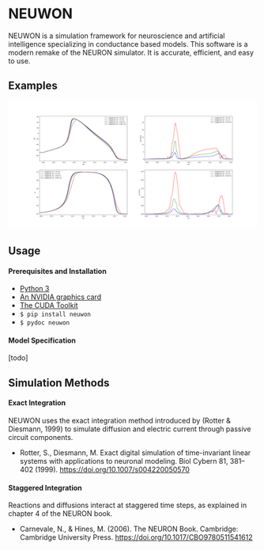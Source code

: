 # NEUWON

NEUWON is a simulation framework for neuroscience and artificial intelligence
specializing in conductance based models. This software is a modern remake of
the NEURON simulator. It is accurate, efficient, and easy to use.

## Examples

![](neuwon/examples/Hodgkin_Huxley/Staggered_Time_Steps.png)

## Usage

#### Prerequisites and Installation

* [Python 3](https://www.python.org/)
* [An NVIDIA graphics card](https://www.nvidia.com/en-us/geforce/)
* [The CUDA Toolkit](https://developer.nvidia.com/cuda-toolkit)
* `$ pip install neuwon`
* `$ pydoc neuwon`

#### Model Specification

[todo]

## Simulation Methods

#### Exact Integration

NEUWON uses the exact integration method introduced by (Rotter & Diesmann, 1999)
to simulate diffusion and electric current through passive circuit components.

* Rotter, S., Diesmann, M. Exact digital simulation of time-invariant linear
systems with applications to neuronal modeling. Biol Cybern 81, 381–402 (1999).
https://doi.org/10.1007/s004220050570

#### Staggered Integration

Reactions and diffusions interact at staggered time steps, as explained in
chapter 4 of the NEURON book.

* Carnevale, N., & Hines, M. (2006). The NEURON Book. Cambridge: Cambridge
University Press. https://doi.org/10.1017/CBO9780511541612
